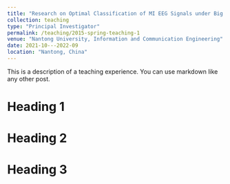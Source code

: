 ```yaml
---
title: "Research on Optimal Classification of MI EEG Signals under Big Data"
collection: teaching
type: "Principal Investigator"
permalink: /teaching/2015-spring-teaching-1
venue: "Nantong University, Information and Communication Engineering"
date: 2021-10---2022-09
location: "Nantong, China"
---
```


This is a description of a teaching experience. You can use markdown like any other post.

Heading 1
======

Heading 2
======

Heading 3
======
